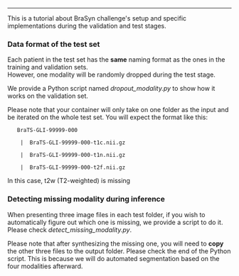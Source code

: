 
-----------------------------------------

This is a tutorial about BraSyn challenge's setup and specific implementations during the validation and test stages. 

### Data format of the test set
Each patient in the test set has the **same** naming format as the ones in the training and validation sets.  
However, one modality will be randomly dropped during the test stage. 

We provide a Python script named _dropout_modality.py_ to show how it works on the validation set. 

Please note that your container will only take on one folder as the input and be iterated on the whole test set. You will expect the format like this: 
 

       BraTS-GLI-99999-000

        |  BraTS-GLI-99999-000-t1c.nii.gz

        |  BraTS-GLI-99999-000-t1n.nii.gz

        |  BraTS-GLI-99999-000-t2f.nii.gz
   
In this case, t2w (T2-weighted) is missing   

### Detecting missing modality during inference 
When presenting three image files in each test folder, if you wish to automatically figure out which one is missing, we provide a script to do it. Please check _detect_missing_modality.py_. 

Please note that after synthesizing the missing one, you will need to **copy** the other three files to the output folder. Please check the end of the Python script. This is because we will do automated segmentation based on the four modalities afterward.

### 



